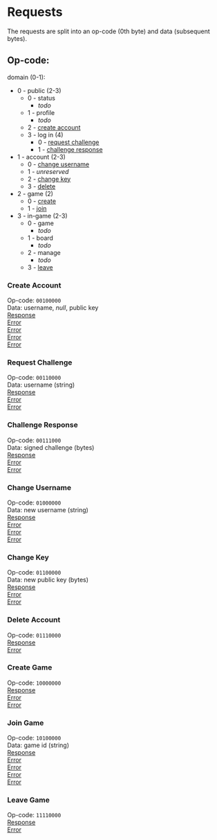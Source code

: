 # Requests

The requests are split into an op-code (0th byte) and data (subsequent bytes).

## Op-code:

domain (0-1):
- 0 - public (2-3)
  - 0 - status
    - *todo*
  - 1 - profile
    - *todo*
  - 2 - [create account](#create-account)
  - 3 - log in (4)
    - 0 - [request challenge](#request-challenge)
    - 1 - [challenge response](#challenge-response)
- 1 - account (2-3)
  - 0 - [change username](#change-username)
  - 1 - *unreserved*
  - 2 - [change key](#change-key)
  - 3 - [delete](#delete-account)
- 2 - game (2)
    - 0 - [create](#create-game)
    - 1 - [join](#join-game)
- 3 - in-game (2-3)
    - 0 - game
      - *todo*
    - 1 - board
      - *todo*
    - 2 - manage
      - *todo*
    - 3 - [leave](#leave-game)

### Create Account

Op-code: `00100000`  
Data: username, *null*, public key  
[Response](./response.md#confirmation)  
[Error](./response.md#logged-in)  
[Error](./response.md#invalid-username)  
[Error](./response.md#username-in-use)  
[Error](./response.md#invalid-public-key)

### Request Challenge

Op-code: `00110000`  
Data: username (string)  
[Response](./response.md#log-in-challenge)  
[Error](./response.md#logged-in)  
[Error](./response.md#unknown-username)

### Challenge Response

Op-code: `00111000`  
Data: signed challenge (bytes)  
[Response](./response.md#confirmation)  
[Error](./response.md#no-challenge-request)  
[Error](./response.md#log-in-failed)

### Change Username

Op-code: `01000000`  
Data: new username (string)  
[Response](./response.md#confirmation)  
[Error](./response.md#not-logged-in)  
[Error](./response.md#invalid-username)  
[Error](./response.md#username-in-use)

### Change Key

Op-code: `01100000`  
Data: new public key (bytes)  
[Response](./response.md#confirmation)  
[Error](./response.md#not-logged-in)  
[Error](./response.md#invalid-public-key)

### Delete Account

Op-code: `01110000`  
[Response](./response.md#confirmation)  
[Error](./response.md#not-logged-in)

### Create Game

Op-code: `10000000`  
[Response](./response.md#game-id)  
[Error](./response.md#in-game)  
[Error](./response.md#not-logged-in)

### Join Game

Op-code: `10100000`  
Data: game id (string)  
[Response](./response.md#confirmation)  
[Error](./response.md#in-game)  
[Error](./response.md#not-logged-in)  
[Error](./response.md#invalid-game-id)  
[Error](./response.md#unknown-game-id)

### Leave Game

Op-code: `11110000`  
[Response](./response.md#confirmation)  
[Error](./response.md#not-in-game)
